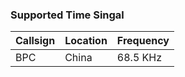 ### Supported Time Singal

| Callsign | Location | Frequency |
|-----|-----------------|----------|
| BPC | China | 68.5 KHz |




